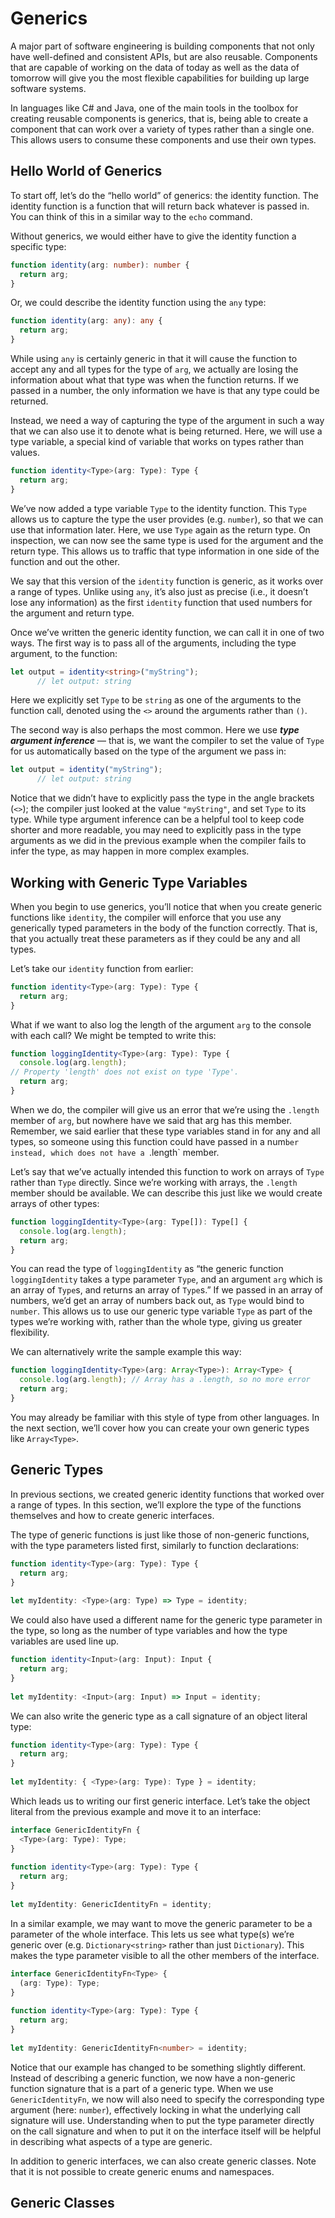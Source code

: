# Generics

A major part of software engineering is building components that not only have well-defined and consistent APIs, but are also reusable. Components that are capable of working on the data of today as well as the data of tomorrow will give you the most flexible capabilities for building up large software systems.

In languages like C# and Java, one of the main tools in the toolbox for creating reusable components is generics, that is, being able to create a component that can work over a variety of types rather than a single one. This allows users to consume these components and use their own types.

## Hello World of Generics

To start off, let’s do the “hello world” of generics: the identity function. The identity function is a function that will return back whatever is passed in. You can think of this in a similar way to the `echo` command.

Without generics, we would either have to give the identity function a specific type:

```ts
function identity(arg: number): number {
  return arg;
}
```

Or, we could describe the identity function using the `any` type:

```ts
function identity(arg: any): any {
  return arg;
}
```

While using `any` is certainly generic in that it will cause the function to accept any and all types for the type of `arg`, we actually are losing the information about what that type was when the function returns. If we passed in a number, the only information we have is that any type could be returned.

Instead, we need a way of capturing the type of the argument in such a way that we can also use it to denote what is being returned. Here, we will use a type variable, a special kind of variable that works on types rather than values.

```ts
function identity<Type>(arg: Type): Type {
  return arg;
}
```

We’ve now added a type variable `Type` to the identity function. This `Type` allows us to capture the type the user provides (e.g. `number`), so that we can use that information later. Here, we use `Type` again as the return type. On inspection, we can now see the same type is used for the argument and the return type. This allows us to traffic that type information in one side of the function and out the other.

We say that this version of the `identity` function is generic, as it works over a range of types. Unlike using `any`, it’s also just as precise (i.e., it doesn’t lose any information) as the first `identity` function that used numbers for the argument and return type.

Once we’ve written the generic identity function, we can call it in one of two ways. The first way is to pass all of the arguments, including the type argument, to the function:

```ts
let output = identity<string>("myString");
      // let output: string
```

Here we explicitly set `Type` to be `string` as one of the arguments to the function call, denoted using the `<>` around the arguments rather than `()`.

The second way is also perhaps the most common. Here we use ***type argument inference*** — that is, we want the compiler to set the value of `Type` for us automatically based on the type of the argument we pass in:

```ts
let output = identity("myString");
      // let output: string
```

Notice that we didn’t have to explicitly pass the type in the angle brackets (`<>`); the compiler just looked at the value `"myString"`, and set `Type` to its type. While type argument inference can be a helpful tool to keep code shorter and more readable, you may need to explicitly pass in the type arguments as we did in the previous example when the compiler fails to infer the type, as may happen in more complex examples.

## Working with Generic Type Variables

When you begin to use generics, you’ll notice that when you create generic functions like `identity`, the compiler will enforce that you use any generically typed parameters in the body of the function correctly. That is, that you actually treat these parameters as if they could be any and all types.

Let’s take our `identity` function from earlier:

```ts
function identity<Type>(arg: Type): Type {
  return arg;
}
```

What if we want to also log the length of the argument `arg` to the console with each call? We might be tempted to write this:

```ts
function loggingIdentity<Type>(arg: Type): Type {
  console.log(arg.length);
// Property 'length' does not exist on type 'Type'.
  return arg;
}
```

When we do, the compiler will give us an error that we’re using the `.length `member of `arg`, but nowhere have we said that arg has this member. Remember, we said earlier that these type variables stand in for any and all types, so someone using this function could have passed in a num`ber instead, which does not have a `.length` member.

Let’s say that we’ve actually intended this function to work on arrays of `Type` rather than `Type` directly. Since we’re working with arrays, the `.length` member should be available. We can describe this just like we would create arrays of other types:

```ts
function loggingIdentity<Type>(arg: Type[]): Type[] {
  console.log(arg.length);
  return arg;
}
```

You can read the type of `loggingIdentity` as “the generic function `loggingIdentity` takes a type parameter `Type`, and an argument `arg` which is an array of `Type`s, and returns an array of `Type`s.” If we passed in an array of numbers, we’d get an array of numbers back out, as `Type` would bind to `number`. This allows us to use our generic type variable `Type` as part of the types we’re working with, rather than the whole type, giving us greater flexibility.

We can alternatively write the sample example this way:

```ts
function loggingIdentity<Type>(arg: Array<Type>): Array<Type> {
  console.log(arg.length); // Array has a .length, so no more error
  return arg;
}
```

You may already be familiar with this style of type from other languages. In the next section, we’ll cover how you can create your own generic types like `Array<Type>`.

## Generic Types

In previous sections, we created generic identity functions that worked over a range of types. In this section, we’ll explore the type of the functions themselves and how to create generic interfaces.

The type of generic functions is just like those of non-generic functions, with the type parameters listed first, similarly to function declarations:

```ts
function identity<Type>(arg: Type): Type {
  return arg;
}
 
let myIdentity: <Type>(arg: Type) => Type = identity;
```

We could also have used a different name for the generic type parameter in the type, so long as the number of type variables and how the type variables are used line up.

```ts
function identity<Input>(arg: Input): Input {
  return arg;
}
 
let myIdentity: <Input>(arg: Input) => Input = identity;
```

We can also write the generic type as a call signature of an object literal type:

```ts
function identity<Type>(arg: Type): Type {
  return arg;
}
 
let myIdentity: { <Type>(arg: Type): Type } = identity;
```

Which leads us to writing our first generic interface. Let’s take the object literal from the previous example and move it to an interface:

```ts
interface GenericIdentityFn {
  <Type>(arg: Type): Type;
}
 
function identity<Type>(arg: Type): Type {
  return arg;
}
 
let myIdentity: GenericIdentityFn = identity;
```

In a similar example, we may want to move the generic parameter to be a parameter of the whole interface. This lets us see what type(s) we’re generic over (e.g. `Dictionary<string>` rather than just `Dictionary`). This makes the type parameter visible to all the other members of the interface.

```ts
interface GenericIdentityFn<Type> {
  (arg: Type): Type;
}
 
function identity<Type>(arg: Type): Type {
  return arg;
}
 
let myIdentity: GenericIdentityFn<number> = identity;
```

Notice that our example has changed to be something slightly different. Instead of describing a generic function, we now have a non-generic function signature that is a part of a generic type. When we use `GenericIdentityFn`, we now will also need to specify the corresponding type argument (here: `number`), effectively locking in what the underlying call signature will use. Understanding when to put the type parameter directly on the call signature and when to put it on the interface itself will be helpful in describing what aspects of a type are generic.

In addition to generic interfaces, we can also create generic classes. Note that it is not possible to create generic enums and namespaces.

## Generic Classes